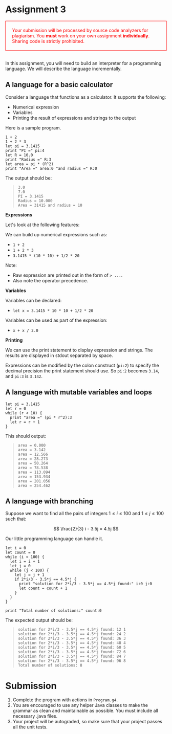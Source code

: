 # Assignment 3

<div style="border:thin solid red; padding: 20px; color: red">
  <p style="margin:0; padding: 0">Your submission will be processed by source code analyzers
  for plagiarism.  You <b>must</b> work on your own assignment
  <b>individually</b>.  Sharing code is strictly prohibited.</p>
</div>

<br>


In this assignment, you will need to build an interpreter for a programming
language.  We will describe the language incrementally.

## A language for a basic calculator

Consider a language that functions as a calculator.  It supports the following:

- Numerical expression
- Variables
- Printing the result of expressions and strings to the output


Here is a sample program.

```
1 + 2
1 + 2 * 3
let pi = 3.1415
print "PI =" pi:4
let R = 10.0
print "Radius =" R:3
let area = pi * (R^2)
print "Area =" area:0 "and radius =" R:0
```

The output should be:

> ```
> 3.0
> 7.0
> PI = 3.1415
> Radius = 10.000
> Area = 31415 and radius = 10
> ```

**Expressions**

Let's look at the following features:

We can build up numerical expressions such as:

- `1 + 2`
- `1 + 2 * 3`
- `3.1415 * (10 * 10) + 1/2 * 20`

Note:

- Raw expression are printed out in the form of `> ...`.
- Also note the operator precedence.

**Variables**

Variables can be declared:

- `let x = 3.1415 * 10 * 10 + 1/2 * 20`

Variables can be used as part of the expression:

- `x + x / 2.0`

**Printing**

We can use the print statement to display expression and strings.  The results
are displayed in stdout separated by space.

Expressions can be modified by the colon construct (`pi:2`) to specify the
decimal precision the print statement should use.  So `pi:2` becomes `3.14`, and
`pi:3` is `3.142`.

## A language with mutable variables and loops

```
let pi = 3.1415
let r = 0
while (r < 10) {
  print "area =" (pi * r^2):3
  let r = r + 1
}
```

This should output:

> ```
> area = 0.000
> area = 3.142
> area = 12.566
> area = 28.273
> area = 50.264
> area = 78.538
> area = 113.094
> area = 153.934
> area = 201.056
> area = 254.462
> ```

## A language with branching

Suppose we want to find all the pairs of integers $1\leq i\leq 100$ and $1\leq
j\leq 100$ such that:

$$ \frac{2}{3} i - 3.5j = 4.5j $$

Our little programming language can handle it.

```
let i = 0
let count = 0
while (i < 100) {
  let i = i + 1
  let j = 0
  while (j < 100) {
    let j = j + 1
    if 2*i/3 - 3.5*j == 4.5*j {
      print "solution for 2*i/3 - 3.5*j == 4.5*j found:" i:0 j:0
      let count = count + 1
    }
  }
}

print "Total number of solutions:" count:0
```

The expected output should be:


> ```
> solution for 2*i/3 - 3.5*j == 4.5*j found: 12 1 
> solution for 2*i/3 - 3.5*j == 4.5*j found: 24 2 
> solution for 2*i/3 - 3.5*j == 4.5*j found: 36 3 
> solution for 2*i/3 - 3.5*j == 4.5*j found: 48 4 
> solution for 2*i/3 - 3.5*j == 4.5*j found: 60 5 
> solution for 2*i/3 - 3.5*j == 4.5*j found: 72 6 
> solution for 2*i/3 - 3.5*j == 4.5*j found: 84 7 
> solution for 2*i/3 - 3.5*j == 4.5*j found: 96 8 
> Total number of solutions: 8 
> ```


# Submission

1. Complete the program with actions in `Program.g4`.
2. You are encouraged to use any helper Java classes to make the grammar as
   clean and maintainable as possible.  You must include all necessary .java
files.
3. Your project will be autograded, so make sure that your project passes all
   the unit tests.

